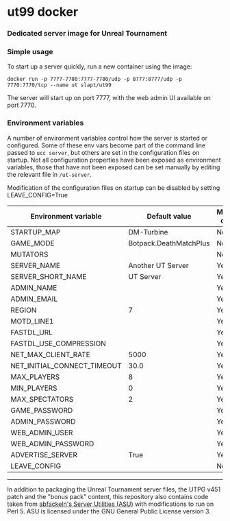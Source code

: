 # ut99 docker
### Dedicated server image for Unreal Tournament

### Simple usage
To start up a server quickly, run a new container using the image:

```
docker run -p 7777-7780:7777-7780/udp -p 8777:8777/udp -p 7770:7770/tcp --name ut slapt/ut99
```

The server will start up on port 7777, with the web admin UI available on port 7770.

### Environment variables

A number of environment variables control how the server is started or configured. Some of these env vars become part of the command line passed to `ucc server`, but others are set in the configuration files on startup. Not all configuration properties have been exposed as environment variables, those that have not been exposed can be set manually by editing the relevant file in `/ut-server`.

Modification of the configuration files on startup can be disabled by setting LEAVE_CONFIG=True

| Environment variable        | Default value          | Modifies config |
| --------------------------- | ---------------------- | --------------- |
| STARTUP_MAP                 | DM-Turbine             | No              |
| GAME_MODE                   | Botpack.DeathMatchPlus | No              |
| MUTATORS                    |                        | No              |
| SERVER_NAME                 | Another UT Server      | Yes             |
| SERVER_SHORT_NAME           | UT Server              | Yes             |
| ADMIN_NAME                  |                        | Yes             |
| ADMIN_EMAIL                 |                        | Yes             |
| REGION                      | 7                      | Yes             |
| MOTD_LINE1                  |                        | Yes             |
| FASTDL_URL                  |                        | Yes             |
| FASTDL_USE_COMPRESSION      |                        | Yes             |
| NET_MAX_CLIENT_RATE         | 5000                   | Yes             |
| NET_INITIAL_CONNECT_TIMEOUT | 30.0                   | Yes             |
| MAX_PLAYERS                 | 8                      | Yes             |
| MIN_PLAYERS                 | 0                      | Yes             |
| MAX_SPECTATORS              | 2                      | Yes             |
| GAME_PASSWORD               |                        | Yes             |
| ADMIN_PASSWORD              |                        | Yes             |
| WEB_ADMIN_USER              |                        | Yes             |
| WEB_ADMIN_PASSWORD          |                        | Yes             |
| ADVERTISE_SERVER            | True                   | Yes             |
| LEAVE_CONFIG                |                        | No (n/a)        |

---
In addition to packaging the Unreal Tournament server files, the UTPG v451 patch and the "bonus pack" content, this repository also contains code taken from [abfackeln's Server Utilities (ASU)](https://github.com/abfackeln/ut) with modifications to run on Perl 5. ASU is licensed under the GNU General Public License version 3.
